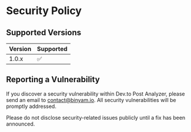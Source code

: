 # Security Policy

## Supported Versions

| Version | Supported          |
| ------- | ------------------ |
| 1.0.x   | :white_check_mark: |

## Reporting a Vulnerability

If you discover a security vulnerability within Dev.to Post Analyzer, please send an email to contact@binyam.io. All security vulnerabilities will be promptly addressed.

Please do not disclose security-related issues publicly until a fix has been announced.